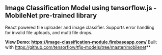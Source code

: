 ## Image Classification Model using tensorflow.js - MobileNet pre-trained library
React powered file uploader and image classifier. Supports error handling for invalid file uploads, and multi file drops.

**View Demo: https://image-classification-module.firebaseapp.com/**
Built with https://github.com/tensorflow/tfjs-models/tree/master/mobilenet**


